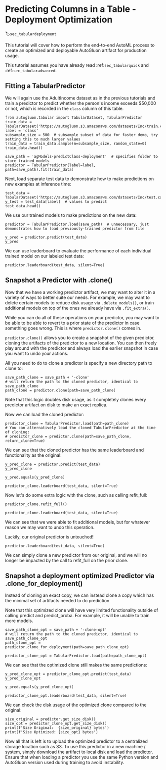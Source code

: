 # Predicting Columns in a Table - Deployment Optimization
:label:`sec_tabulardeployment`

This tutorial will cover how to perform the end-to-end AutoML process to create an optimized and deployable
AutoGluon artifact for production usage.

This tutorial assumes you have already read :ref:`sec_tabularquick` and :ref:`sec_tabularadvanced`.

## Fitting a TabularPredictor

We will again use the AdultIncome dataset as in the previous tutorials and train a predictor
to predict whether the person's income exceeds $50,000 or not, which is recorded in the `class` column of this table.

```{.python .input}
from autogluon.tabular import TabularDataset, TabularPredictor
train_data = TabularDataset('https://autogluon.s3.amazonaws.com/datasets/Inc/train.csv')
label = 'class'
subsample_size = 500  # subsample subset of data for faster demo, try setting this to much larger values
train_data = train_data.sample(n=subsample_size, random_state=0)
train_data.head()
```

```{.python .input}
save_path = 'agModels-predictClass-deployment'  # specifies folder to store trained models
predictor = TabularPredictor(label=label, path=save_path).fit(train_data)
```

Next, load separate test data to demonstrate how to make predictions on new examples at inference time:

```{.python .input}
test_data = TabularDataset('https://autogluon.s3.amazonaws.com/datasets/Inc/test.csv')
y_test = test_data[label]  # values to predict
test_data.head()
```

We use our trained models to make predictions on the new data:

```{.python .input}
predictor = TabularPredictor.load(save_path)  # unnecessary, just demonstrates how to load previously-trained predictor from file

y_pred = predictor.predict(test_data)
y_pred
```

We can use leaderboard to evaluate the performance of each individual trained model on our labeled test data:

```{.python .input}
predictor.leaderboard(test_data, silent=True)
```

## Snapshot a Predictor with .clone()

Now that we have a working predictor artifact, we may want to alter it in a variety of ways to better suite our needs.
For example, we may want to delete certain models to reduce disk usage via `.delete_models()`,
or train additional models on top of the ones we already have via `.fit_extra()`.

While you can do all of these operations on your predictor,
you may want to be able to be able to revert to a prior state of the predictor in case something goes wrong.
This is where `predictor.clone()` comes in.

`predictor.clone()` allows you to create a snapshot of the given predictor,
cloning the artifacts of the predictor to a new location.
You can then freely play around with the predictor and always load 
the earlier snapshot in case you want to undo your actions.

All you need to do to clone a predictor is specify a new directory path to clone to:

```{.python .input}
save_path_clone = save_path + '-clone'
# will return the path to the cloned predictor, identical to save_path_clone
path_clone = predictor.clone(path=save_path_clone)
```

Note that this logic doubles disk usage, as it completely clones
every predictor artifact on disk to make an exact replica.

Now we can load the cloned predictor:

```{.python .input}
predictor_clone = TabularPredictor.load(path=path_clone)
# You can alternatively load the cloned TabularPredictor at the time of cloning:
# predictor_clone = predictor.clone(path=save_path_clone, return_clone=True)
```

We can see that the cloned predictor has the same leaderboard and functionality as the original:

```{.python .input}
y_pred_clone = predictor.predict(test_data)
y_pred_clone
```

```{.python .input}
y_pred.equals(y_pred_clone)
```

```{.python .input}
predictor_clone.leaderboard(test_data, silent=True)
```

Now let's do some extra logic with the clone, such as calling refit_full:

```{.python .input}
predictor_clone.refit_full()

predictor_clone.leaderboard(test_data, silent=True)
```

We can see that we were able to fit additional models, but for whatever reason we may want to undo this operation.

Luckily, our original predictor is untouched!

```{.python .input}
predictor.leaderboard(test_data, silent=True)
```

We can simply clone a new predictor from our original, and we will no longer be impacted
by the call to refit_full on the prior clone.

## Snapshot a deployment optimized Predictor via .clone_for_deployment()

Instead of cloning an exact copy, we can instead clone a copy
which has the minimal set of artifacts needed to do prediction.

Note that this optimized clone will have very limited functionality outside of calling predict and predict_proba.
For example, it will be unable to train more models.

```{.python .input}
save_path_clone_opt = save_path + '-clone-opt'
# will return the path to the cloned predictor, identical to save_path_clone_opt
path_clone_opt = predictor.clone_for_deployment(path=save_path_clone_opt)
```

```{.python .input}
predictor_clone_opt = TabularPredictor.load(path=path_clone_opt)
```

We can see that the optimized clone still makes the same predictions:

```{.python .input}
y_pred_clone_opt = predictor_clone_opt.predict(test_data)
y_pred_clone_opt
```

```{.python .input}
y_pred.equals(y_pred_clone_opt)
```

```{.python .input}
predictor_clone_opt.leaderboard(test_data, silent=True)
```

We can check the disk usage of the optimized clone compared to the original:

```{.python .input}
size_original = predictor.get_size_disk()
size_opt = predictor_clone_opt.get_size_disk()
print(f'Size Original:  {size_original} bytes')
print(f'Size Optimized: {size_opt} bytes')
```

Now all that is left is to upload the optimized predictor to a centralized storage location such as S3.
To use this predictor in a new machine / system, simply download the artifact to local disk and load the predictor.
Ensure that when loading a predictor you use the same Python version
and AutoGluon version used during training to avoid instability.
